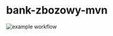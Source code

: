 # bank-zbozowy-mvn
![example workflow](https://github.com/hubertsulzycki/bank-zbozowy-mvn/actions/workflows/ci.yml/badge.svg)

